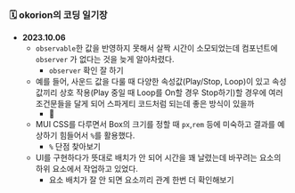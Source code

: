 ### 🗓️ okorion의 코딩 일기장

- **2023.10.06**
  - `observable`한 값을 반영하지 못해서 살짝 시간이 소모되었는데 컴포넌트에 `observer` 가 없다는 것을 늦게 알아차렸다.
    - `observer` 확인 잘 하기
  - 예를 들어, 사운드 값을 다룰 때 다양한 속성값(Play/Stop, Loop)이 있고 속성값끼리 상호 작용(Play 중일 때 Loop를 On할 경우 Stop하기)할 경우에 여러 조건문들을 달게 되어 스파게티 코드처럼 되는데 좋은 방식이 있을까
    - 🤔
  - MUI CSS를 다루면서 Box의 크기를 정할 때 `px`,`rem` 등에 미숙하고 결과를 예상하기 힘들어서 `%`를 활용했다.
    - `%` 단점 찾아보기
  - UI를 구현하다가 뜻대로 배치가 안 되어 시간을 꽤 날렸는데 바꾸려는 요소의 하위 요소에서 작업하고 있었다.
    - 요소 배치가 잘 안 되면 요소끼리 관계 한번 더 확인해보기

